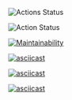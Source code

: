 
![Actions Status](https://github.com/StasKutsakov/python-project-lvl1/workflows/hexlet-check/badge.svg)

![Action Status](https://github.com/StasKutsakov/python-project-lvl1/workflows/Linter/badge.svg)

[![Maintainability](https://api.codeclimate.com/v1/badges/a99a88d28ad37a79dbf6/maintainability)](https://codeclimate.com/github/codeclimate/codeclimate/maintainability)

[![asciicast](https://asciinema.org/a/00ejzHWouRqZ6lwwtAW2yUH1a.svg)](https://asciinema.org/a/00ejzHWouRqZ6lwwtAW2yUH1a)

[![asciicast](https://asciinema.org/a/AAEJNFt5zfXSPognJf5DFpc7y.svg)](https://asciinema.org/a/AAEJNFt5zfXSPognJf5DFpc7y)

[![asciicast](https://asciinema.org/a/XoGohSIEsSjjrTIIgD84cuNOg.svg)](https://asciinema.org/a/XoGohSIEsSjjrTIIgD84cuNOg)